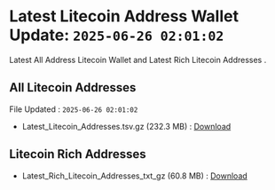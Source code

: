 # Latest Litecoin Address Wallet Update: `2025-06-26 02:01:02`

Latest All Address Litecoin Wallet and Latest Rich Litecoin Addresses .

## All Litecoin Addresses

File Updated : `2025-06-26 02:01:02`

- Latest_Litecoin_Addresses.tsv.gz (232.3 MB) : [Download](https://github.com/Pymmdrza/Rich-Address-Wallet/releases/tag/Litecoin)

## Litecoin Rich Addresses

- Latest_Rich_Litecoin_Addresses_txt_gz (60.8 MB) : [Download](https://github.com/Pymmdrza/Rich-Address-Wallet/releases/tag/Litecoin)
